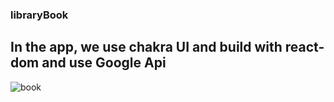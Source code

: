 
### libraryBook

In the app, we use chakra UI and build with react-dom and use Google Api
---------------------------------------------
![book](https://user-images.githubusercontent.com/71227623/176625093-4afef354-a0d7-44d3-b231-0d51100901e8.png)


